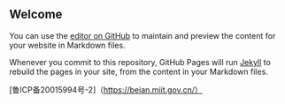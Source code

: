 ## Welcome 

You can use the [editor on GitHub](https://github.com/leosunpha/leosunpha.github.io/edit/main/index.md) to maintain and preview the content for your website in Markdown files.

Whenever you commit to this repository, GitHub Pages will run [Jekyll](https://jekyllrb.com/) to rebuild the pages in your site, from the content in your Markdown files.


[鲁ICP备20015994号-2]（https://beian.miit.gov.cn/）
